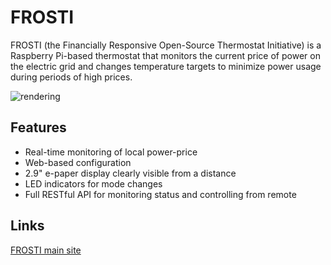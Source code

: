 # FROSTI

FROSTI (the Financially Responsive Open-Source Thermostat Initiative) is a
Raspberry Pi-based thermostat that monitors the current price of power on
the electric grid and changes temperature targets to minimize power usage 
during periods of high prices.

![rendering](https://mbtown01.github.io/frosti/images/enclosure_v1_angle.png)

## Features

* Real-time monitoring of local power-price
* Web-based configuration
* 2.9" e-paper display clearly visible from a distance
* LED indicators for mode changes
* Full RESTful API for monitoring status and controlling from remote

## Links

[FROSTI main site](https://mbtown01.github.io/frosti/)
